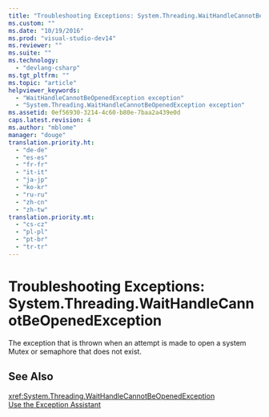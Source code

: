 ```yaml
---
title: "Troubleshooting Exceptions: System.Threading.WaitHandleCannotBeOpenedException"
ms.custom: ""
ms.date: "10/19/2016"
ms.prod: "visual-studio-dev14"
ms.reviewer: ""
ms.suite: ""
ms.technology: 
  - "devlang-csharp"
ms.tgt_pltfrm: ""
ms.topic: "article"
helpviewer_keywords: 
  - "WaitHandleCannotBeOpenedException exception"
  - "System.Threading.WaitHandleCannotBeOpenedException exception"
ms.assetid: 0ef56930-3214-4c60-b80e-7baa2a439e0d
caps.latest.revision: 4
ms.author: "mblome"
manager: "douge"
translation.priority.ht: 
  - "de-de"
  - "es-es"
  - "fr-fr"
  - "it-it"
  - "ja-jp"
  - "ko-kr"
  - "ru-ru"
  - "zh-cn"
  - "zh-tw"
translation.priority.mt: 
  - "cs-cz"
  - "pl-pl"
  - "pt-br"
  - "tr-tr"
---
```

# Troubleshooting Exceptions: System.Threading.WaitHandleCannotBeOpenedException
The exception that is thrown when an attempt is made to open a system Mutex or semaphore that does not exist.  
  
## See Also  
 <xref:System.Threading.WaitHandleCannotBeOpenedException>   
 [Use the Exception Assistant](../Topic/How%20to:%20Use%20the%20Exception%20Assistant.md)